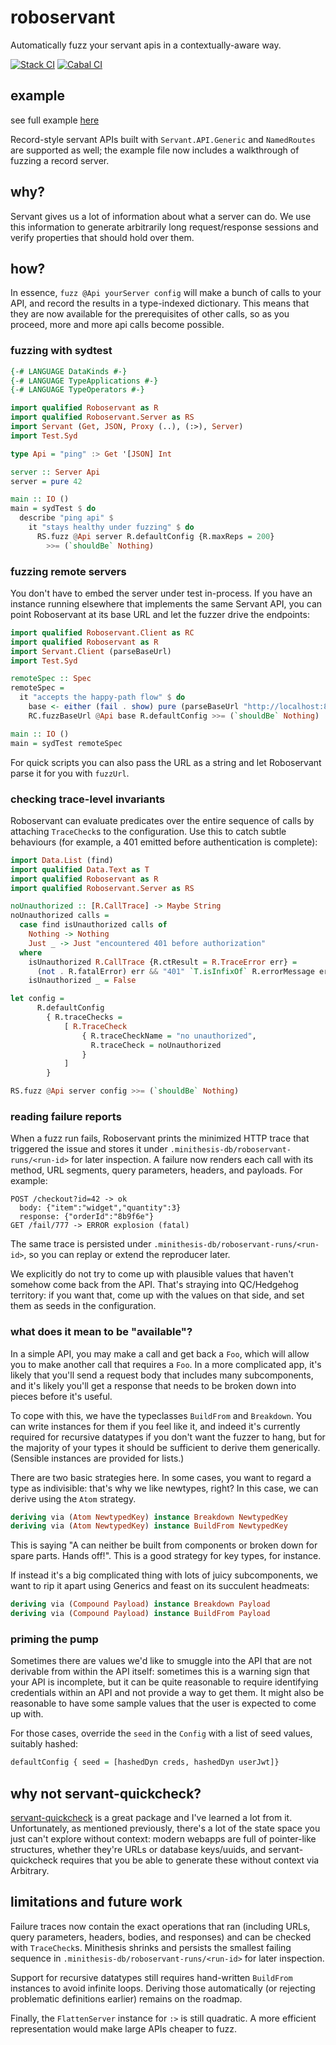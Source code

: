# roboservant

Automatically fuzz your servant apis in a contextually-aware way.

[![Stack CI](https://github.com/mwotton/roboservant/actions/workflows/ci.yml/badge.svg)](https://github.com/mwotton/roboservant/actions/workflows/ci.yml)
[![Cabal CI](https://github.com/mwotton/roboservant/actions/workflows/cabal.yml/badge.svg)](https://github.com/mwotton/roboservant/actions/workflows/cabal.yml)

## example

see full example [here](EXAMPLE.md)

Record-style servant APIs built with `Servant.API.Generic` and
`NamedRoutes` are supported as well; the example file now includes a
walkthrough of fuzzing a record server.

## why?

Servant gives us a lot of information about what a server can do. We
use this information to generate arbitrarily long request/response
sessions and verify properties that should hold over them.

## how?

In essence, ```fuzz @Api yourServer config``` will make a bunch of
calls to your API, and record the results in a type-indexed
dictionary. This means that they are now available for the
prerequisites of other calls, so as you proceed, more and more api
calls become possible.

### fuzzing with sydtest

```haskell
{-# LANGUAGE DataKinds #-}
{-# LANGUAGE TypeApplications #-}
{-# LANGUAGE TypeOperators #-}

import qualified Roboservant as R
import qualified Roboservant.Server as RS
import Servant (Get, JSON, Proxy (..), (:>), Server)
import Test.Syd

type Api = "ping" :> Get '[JSON] Int

server :: Server Api
server = pure 42

main :: IO ()
main = sydTest $ do
  describe "ping api" $
    it "stays healthy under fuzzing" $ do
      RS.fuzz @Api server R.defaultConfig {R.maxReps = 200}
        >>= (`shouldBe` Nothing)
```

### fuzzing remote servers

You don't have to embed the server under test in-process. If you have
an instance running elsewhere that implements the same Servant API, you
can point Roboservant at its base URL and let the fuzzer drive the
endpoints:

```haskell
import qualified Roboservant.Client as RC
import qualified Roboservant as R
import Servant.Client (parseBaseUrl)
import Test.Syd

remoteSpec :: Spec
remoteSpec =
  it "accepts the happy-path flow" $ do
    base <- either (fail . show) pure (parseBaseUrl "http://localhost:8080")
    RC.fuzzBaseUrl @Api base R.defaultConfig >>= (`shouldBe` Nothing)

main :: IO ()
main = sydTest remoteSpec
```

For quick scripts you can also pass the URL as a string and let
Roboservant parse it for you with `fuzzUrl`.

### checking trace-level invariants

Roboservant can evaluate predicates over the entire sequence of calls
by attaching `TraceCheck`s to the configuration. Use this to catch
subtle behaviours (for example, a 401 emitted before authentication is
complete):

```haskell
import Data.List (find)
import qualified Data.Text as T
import qualified Roboservant as R
import qualified Roboservant.Server as RS

noUnauthorized :: [R.CallTrace] -> Maybe String
noUnauthorized calls =
  case find isUnauthorized calls of
    Nothing -> Nothing
    Just _ -> Just "encountered 401 before authorization"
  where
    isUnauthorized R.CallTrace {R.ctResult = R.TraceError err} =
      (not . R.fatalError) err && "401" `T.isInfixOf` R.errorMessage err
    isUnauthorized _ = False

let config =
      R.defaultConfig
        { R.traceChecks =
            [ R.TraceCheck
                { R.traceCheckName = "no unauthorized",
                  R.traceCheck = noUnauthorized
                }
            ]
        }

RS.fuzz @Api server config >>= (`shouldBe` Nothing)
```

### reading failure reports

When a fuzz run fails, Roboservant prints the minimized HTTP trace that
triggered the issue and stores it under `.minithesis-db/roboservant-runs/<run-id>`
for later inspection. A failure now renders each call with its method, URL
segments, query parameters, headers, and payloads. For example:

```
POST /checkout?id=42 -> ok
  body: {"item":"widget","quantity":3}
  response: {"orderId":"8b9f6e"}
GET /fail/777 -> ERROR explosion (fatal)
```

The same trace is persisted under `.minithesis-db/roboservant-runs/<run-id>`,
so you can replay or extend the reproducer later.

We explicitly do not try to come up with plausible values that haven't
somehow come back from the API. That's straying into QC/Hedgehog
territory: if you want that, come up with the values on that side, and
set them as seeds in the configuration.

### what does it mean to be "available"?

In a simple API, you may make a call and get back a `Foo`, which will
allow you to make another call that requires a `Foo`. In a more
complicated app, it's likely that you'll send a request body that
includes many subcomponents, and it's likely you'll get a response
that needs to be broken down into pieces before it's useful.

To cope with this, we have the typeclasses `BuildFrom` and
`Breakdown`. You can write instances for them if you feel like it, and
indeed it's currently required for recursive datatypes if you don't
want the fuzzer to hang, but for the majority of your types it should
be sufficient to derive them generically. (Sensible instances are
provided for lists.)

There are two basic strategies here. In some cases, you want to regard
a type as indivisible: that's why we like newtypes, right? In this
case, we can derive using the `Atom` strategy.

``` haskell
deriving via (Atom NewtypedKey) instance Breakdown NewtypedKey
deriving via (Atom NewtypedKey) instance BuildFrom NewtypedKey
```

This is saying "A can neither be built from components or broken down
for spare parts. Hands off!". This is a good strategy for key types,
for instance.

If instead it's a big complicated thing with lots of juicy
subcomponents, we want to rip it apart using Generics and feast on
its succulent headmeats:

``` haskell
deriving via (Compound Payload) instance Breakdown Payload
deriving via (Compound Payload) instance BuildFrom Payload
```

### priming the pump

Sometimes there are values we'd like to smuggle into the API that are
not derivable from within the API itself: sometimes this is a warning
sign that your API is incomplete, but it can be quite reasonable to
require identifying credentials within an API and not provide a way to
get them. It might also be reasonable to have some sample values that
the user is expected to come up with.

For those cases, override the `seed` in the `Config` with a
list of seed values, suitably hashed:

``` haskell
defaultConfig { seed = [hashedDyn creds, hashedDyn userJwt]}
```

## why not servant-quickcheck?

[servant-quickcheck](https://hackage.haskell.org/package/servant-quickcheck)
is a great package and I've learned a lot from it. Unfortunately, as mentioned previously,
there's a lot of the state space you just can't explore without context: modern webapps are
full of pointer-like structures, whether they're URLs or database
keys/uuids, and servant-quickcheck requires that you be able to generate
these without context via Arbitrary.

## limitations and future work

Failure traces now contain the exact operations that ran (including
URLs, query parameters, headers, bodies, and responses) and can be
checked with `TraceCheck`s. Minithesis shrinks and persists the
smallest failing sequence in `.minithesis-db/roboservant-runs/<run-id>`
for later inspection.

Support for recursive datatypes still requires hand-written
`BuildFrom` instances to avoid infinite loops. Deriving those
automatically (or rejecting problematic definitions earlier) remains
on the roadmap.

Finally, the `FlattenServer` instance for `:>` is still quadratic. A
more efficient representation would make large APIs cheaper to fuzz.

